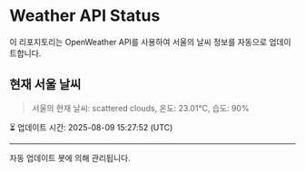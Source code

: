 
# Weather API Status

이 리포지토리는 OpenWeather API를 사용하여 서울의 날씨 정보를 자동으로 업데이트합니다.

## 현재 서울 날씨
> 서울의 현재 날씨: scattered clouds, 온도: 23.01°C, 습도: 90%

⏳ 업데이트 시간: 2025-08-09 15:27:52 (UTC)

---
자동 업데이트 봇에 의해 관리됩니다.
